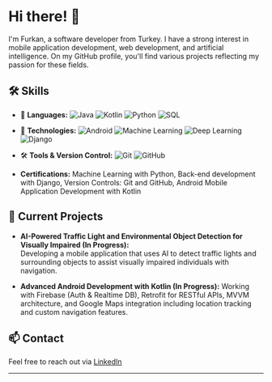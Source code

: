 # Hi there! 👋

I'm Furkan, a software developer from Turkey. I have a strong interest in mobile application development, web development, and artificial intelligence. On my GitHub profile, you'll find various projects reflecting my passion for these fields.

## 🛠 Skills

- 🚀 **Languages:** ![Java](https://img.shields.io/badge/Java-007396?style=flat&logo=java&logoColor=white) ![Kotlin](https://img.shields.io/badge/Kotlin-0095D5?style=flat&logo=kotlin&logoColor=white) ![Python](https://img.shields.io/badge/Python-3776AB?style=flat&logo=python&logoColor=white) ![SQL](https://img.shields.io/badge/SQL-4479A1?style=flat&logo=mysql&logoColor=white)  
- 📱 **Technologies:** ![Android](https://img.shields.io/badge/Android-3DDC84?style=flat&logo=android&logoColor=white) ![Machine Learning](https://img.shields.io/badge/Machine%20Learning-%23FF6F00.svg?style=flat&logo=tensorflow&logoColor=white) ![Deep Learning](https://img.shields.io/badge/Deep%20Learning-%2300A3E0.svg?style=flat&logo=pytorch&logoColor=white)  ![Django](https://img.shields.io/badge/Django-092E20?style=flat&logo=django&logoColor=white)  

- 🛠 **Tools & Version Control:** ![Git](https://img.shields.io/badge/Git-F05032?style=flat&logo=git&logoColor=white) ![GitHub](https://img.shields.io/badge/GitHub-181717?style=flat&logo=github&logoColor=white)  
- **Certifications:** Machine Learning with Python, Back-end development with Django, Version Controls: Git and GitHub, Android Mobile Application Development with Kotlin

## 🚀 Current Projects

- **AI-Powered Traffic Light and Environmental Object Detection for Visually Impaired (In Progress):**  
  Developing a mobile application that uses AI to detect traffic lights and surrounding objects to assist visually impaired individuals with navigation.  

- **Advanced Android Development with Kotlin (In Progress):**
Working with Firebase (Auth & Realtime DB), Retrofit for RESTful APIs, MVVM architecture, and Google Maps integration including location tracking and custom navigation features.  

## 📫 Contact

Feel free to reach out via [LinkedIn](https://www.linkedin.com/in/furkan-terzi-8ba528257/)

---
